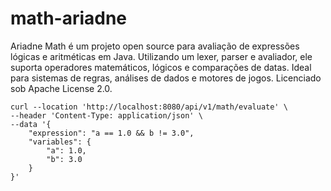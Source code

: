 # math-ariadne
Ariadne Math é um projeto open source para avaliação de expressões lógicas e aritméticas em Java. Utilizando um lexer, parser e avaliador, ele suporta operadores matemáticos, lógicos e comparações de datas. Ideal para sistemas de regras, análises de dados e motores de jogos. Licenciado sob Apache License 2.0.

```
curl --location 'http://localhost:8080/api/v1/math/evaluate' \
--header 'Content-Type: application/json' \
--data '{
    "expression": "a == 1.0 && b != 3.0",
    "variables": {
        "a": 1.0,
        "b": 3.0
    }
}'
```